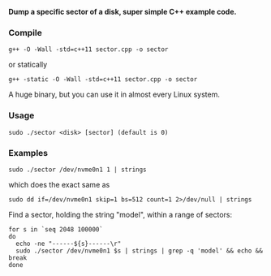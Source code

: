 
**Dump a specific sector of a disk, super simple C++ example code.**

### Compile

```
g++ -O -Wall -std=c++11 sector.cpp -o sector
```

or statically

```
g++ -static -O -Wall -std=c++11 sector.cpp -o sector
```

A huge binary, but you can use it in almost every Linux system.

### Usage

```
sudo ./sector <disk> [sector] (default is 0)
```

### Examples

```
sudo ./sector /dev/nvme0n1 1 | strings
```

which does the exact same as

```
sudo dd if=/dev/nvme0n1 skip=1 bs=512 count=1 2>/dev/null | strings
```

Find a sector, holding the string "model", within a range of sectors:

```
for s in `seq 2048 100000`
do
  echo -ne "------${s}------\r"
  sudo ./sector /dev/nvme0n1 $s | strings | grep -q 'model' && echo && break
done
```
